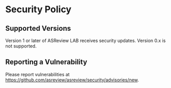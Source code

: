 # Security Policy

## Supported Versions

Version 1 or later of ASReview LAB receives security updates. Version 0.x is not supported.

## Reporting a Vulnerability

Please report vulnerabilities at https://github.com/asreview/asreview/security/advisories/new.
